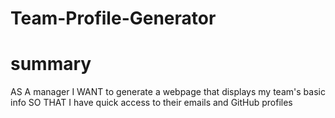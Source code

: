 # Team-Profile-Generator

# summary
AS A manager
I WANT to generate a webpage that displays my team's basic info
SO THAT I have quick access to their emails and GitHub profiles

